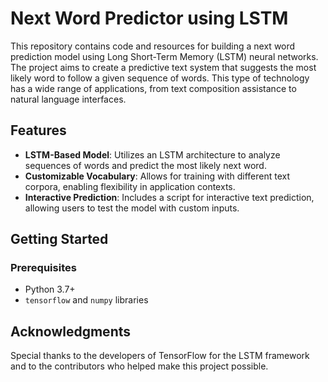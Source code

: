 # Next Word Predictor using LSTM

This repository contains code and resources for building a next word prediction model using Long Short-Term Memory (LSTM) neural networks. The project aims to create a predictive text system that suggests the most likely word to follow a given sequence of words. This type of technology has a wide range of applications, from text composition assistance to natural language interfaces.

## Features

- **LSTM-Based Model**: Utilizes an LSTM architecture to analyze sequences of words and predict the most likely next word.
- **Customizable Vocabulary**: Allows for training with different text corpora, enabling flexibility in application contexts.
- **Interactive Prediction**: Includes a script for interactive text prediction, allowing users to test the model with custom inputs.

## Getting Started

### Prerequisites
- Python 3.7+
- `tensorflow` and `numpy` libraries

## Acknowledgments
Special thanks to the developers of TensorFlow for the LSTM framework and to the contributors who helped make this project possible.

